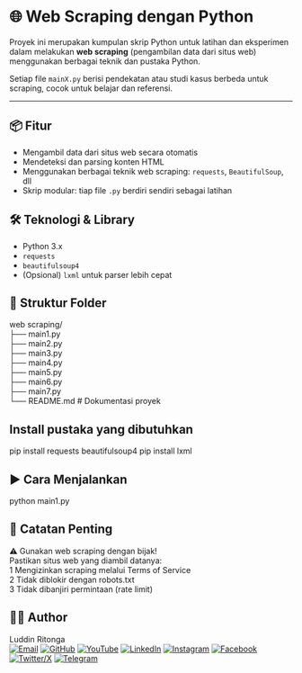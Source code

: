 # 🌐 Web Scraping dengan Python

Proyek ini merupakan kumpulan skrip Python untuk latihan dan eksperimen dalam melakukan **web scraping** (pengambilan data dari situs web) menggunakan berbagai teknik dan pustaka Python.

Setiap file `mainX.py` berisi pendekatan atau studi kasus berbeda untuk scraping, cocok untuk belajar dan referensi.

---

## 📦 Fitur

- Mengambil data dari situs web secara otomatis
- Mendeteksi dan parsing konten HTML
- Menggunakan berbagai teknik web scraping: `requests`, `BeautifulSoup`, dll
- Skrip modular: tiap file `.py` berdiri sendiri sebagai latihan


## 🛠️ Teknologi & Library

- Python 3.x
- `requests`
- `beautifulsoup4`
- (Opsional) `lxml` untuk parser lebih cepat

## 📁 Struktur Folder

web scraping/ <br>
├── main1.py <br>
├── main2.py <br>
├── main3.py <br>
├── main4.py <br>
├── main5.py <br>
├── main6.py <br>
├── main7.py <br>
└── README.md # Dokumentasi proyek

## Install pustaka yang dibutuhkan
pip install requests beautifulsoup4
pip install lxml

## ▶️ Cara Menjalankan
python main1.py

## 📌 Catatan Penting
⚠️ Gunakan web scraping dengan bijak!<br>
Pastikan situs web yang diambil datanya:<br>
1 Mengizinkan scraping melalui Terms of Service<br>
2 Tidak diblokir dengan robots.txt<br>
3 Tidak dibanjiri permintaan (rate limit)<br>

## 🙋‍♂️ Author
Luddin Ritonga <br>
[![Email](https://img.shields.io/badge/Email-D14836?style=for-the-badge&logo=gmail&logoColor=white)](mailto:luddinritonga03email.com)
[![GitHub](https://img.shields.io/badge/GitHub-181717?style=for-the-badge&logo=github&logoColor=white)](https://github.com/luddinritonga)
[![YouTube](https://img.shields.io/badge/YouTube-FF0000?style=for-the-badge&logo=youtube&logoColor=white)](https://youtube.com/@nama_channel_anda)
[![LinkedIn](https://img.shields.io/badge/LinkedIn-0077B5?style=for-the-badge&logo=linkedin&logoColor=white)](https://linkedin.com/in/username)
[![Instagram](https://img.shields.io/badge/Instagram-E4405F?style=for-the-badge&logo=instagram&logoColor=white)](https://instagram.com/username)
[![Facebook](https://img.shields.io/badge/Facebook-1877F2?style=for-the-badge&logo=facebook&logoColor=white)](https://facebook.com/username)
[![Twitter/X](https://img.shields.io/badge/Twitter-000000?style=for-the-badge&logo=x&logoColor=white)](https://twitter.com/username)
[![Telegram](https://img.shields.io/badge/Telegram-0088cc?style=for-the-badge&logo=telegram&logoColor=white)](https://t.me/yourusername)

